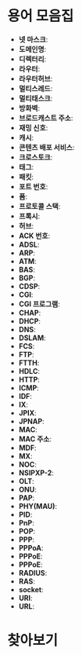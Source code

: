 # 용어 모음집

- **넷 마스크**:
- **도메인명**:
- **디렉터리**:
- **라우터**:
- **라우터허브**:
- **멀티스레드**:
- **멀티태스크**:
- **방화벽**:
- **브로드캐스트 주소**:
- **재밍 신호**:
- **캐시**:
- **콘텐츠 배포 서비스**:
- **크로스토크**:
- **태그**:
- **패킷**:
- **포트 번호**:
- **폼**:
- **프로토콜 스택**:
- **프록시**:
- **허브**:
- **ACK 번호**:
- **ADSL**:
- **ARP**:
- **ATM**:
- **BAS**:
- **BGP**:
- **CDSP**:
- **CGI**:
- **CGI 프로그램**:
- **CHAP**:
- **DHCP**:
- **DNS**:
- **DSLAM**:
- **FCS**:
- **FTP**:
- **FTTH**:
- **HDLC**:
- **HTTP**:
- **ICMP**:
- **IDF**:
- **IX**:
- **JPIX**:
- **JPNAP**:
- **MAC**:
- **MAC 주소**:
- **MDF**:
- **MX**:
- **NOC**:
- **NSIPXP-2**:
- **OLT**:
- **ONU**:
- **PAP**:
- **PHY(MAU)**:
- **PID**:
- **PnP**:
- **POP**:
- **PPP**:
- **PPPoA**:
- **PPPoE**:
- **PPPoE**:
- **RADIUS**:
- **RAS**:
- **socket**:
- **URI**:
- **URL**:

# 찾아보기
